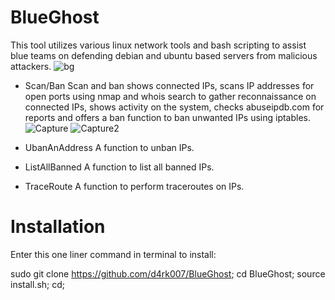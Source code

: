 # BlueGhost
This tool utilizes various linux network tools and bash scripting to assist blue teams on defending debian and ubuntu based servers from malicious attackers.
![bg](https://user-images.githubusercontent.com/44454186/59632242-4814d900-9139-11e9-8585-46aa4fa66690.PNG)

- Scan/Ban
Scan and ban shows connected IPs, scans IP addresses for open ports using nmap and whois search to gather reconnaissance on connected IPs,
shows activity on the system, checks abuseipdb.com for reports and offers a ban function to ban unwanted IPs using iptables.
![Capture](https://user-images.githubusercontent.com/44454186/59700888-e2315b80-91e3-11e9-8078-6837fea50b83.PNG)
![Capture2](https://user-images.githubusercontent.com/44454186/59700911-f2e1d180-91e3-11e9-9a3a-01336cc92603.PNG)
- UbanAnAddress
A function to unban IPs.

- ListAllBanned
A function to list all banned IPs.

- TraceRoute
A function to perform traceroutes on IPs.

# Installation
Enter this one liner command in terminal to install:

sudo git clone https://github.com/d4rk007/BlueGhost;
cd BlueGhost;
source install.sh; cd;
